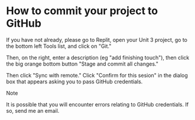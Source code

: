 # How to commit your project to GitHub

If you have not already, please go to Replit, open your Unit 3 project, go to the bottom left Tools list, and click on "Git."


Then, on the right, enter a description (eg "add finishing touch"), then click the big orange bottom button "Stage and commit all changes."

Then click "Sync with remote." Click "Confirm for this sesion" in the dialog box that appears asking you to pass GitHub credentials.

> [!NOTE]
It is possible that you will encounter errors relating to GitHub credentials. If so, send me an email.
